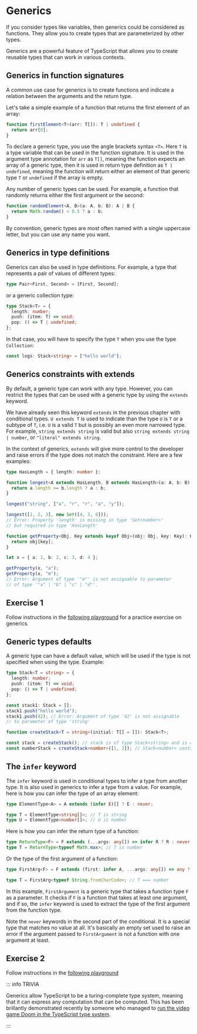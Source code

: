 # Generics

If you consider types like variables, then generics could be considered as functions. They allow you to create types that are parameterized by other types.

Generics are a powerful feature of TypeScript that allows you to create reusable types that can work in various contexts.

## Generics in function signatures

A common use case for generics is to create functions and indicate a relation between the arguments and the return type.

Let's take a simple example of a function that returns the first element of an array:

```typescript
function firstElement<T>(arr: T[]): T | undefined {
  return arr[0];
}
```

To declare a generic type, you use the angle brackets syntax `<T>`. Here `T` is a type variable that can be used in the function signature. It is used in the argument type annotation for `arr` as `T[]`, meaning the function expects an array of a generic type, then it is used in return type definition as `T | undefined`, meaning the function will return either an element of that generic type `T` or `undefined` if the array is empty.

Any number of generic types can be used. For example, a function that randomly returns either the first argument or the second:

```typescript
function randomElement<A, B>(a: A, b: B): A | B {
  return Math.random() < 0.5 ? a : b;
}
```

By convention, generic types are most often named with a single uppercase letter, but you can use any name you want.

## Generics in type definitions

Generics can also be used in type definitions. For example, a type that represents a pair of values of different types:

```typescript
type Pair<First, Second> = [First, Second];
```

or a generic collection type:

```typescript
type Stack<T> = {
  length: number;
  push: (item: T) => void;
  pop: () => T | undefined;
};
```

In that case, you will have to specify the type `T` when you use the type `Collection`:

```typescript
const logs: Stack<string> = ["hello world"];
```

## Generics constraints with extends

By default, a generic type can work with any type. However, you can restrict the types that can be used with a generic type by using the `extends` keyword.

We have already seen this keyword `extends` in the previous chapter with conditional types. `U extends T` is used to indicate than the type `U` is `T` or a subtype of `T`, i.e. `U` is a valid `T` but is possibly an even more narrowed type. For example, `string extends string` is valid but also `string extends string | number`, or `"literal" extends string`.

In the context of generics, `extends` will give more control to the developer and raise errors if the type does not match the constraint. Here are a few examples:

```typescript
type HasLength = { length: number };

function longest<A extends HasLength, B extends HasLength>(a: A, b: B): A | B {
  return a.length >= b.length ? a : b;
}

longest("string", ["a", "r", "r", "a", "y"]);

longest([1, 2, 3], new Set([4, 5, 6]));
// Error: Property 'length' is missing in type 'Set<number>'
// but required in type 'HasLength'
```

```typescript
function getProperty<Obj, Key extends keyof Obj>(obj: Obj, key: Key): Obj[key] {
  return obj[key];
}

let x = { a: 1, b: 2, c: 3, d: 4 };

getProperty(x, "a");
getProperty(x, "m");
// Error: Argument of type '"m"' is not assignable to parameter
// of type '"a" | "b" | "c" | "d"'.
```

## Exercise 1

Follow instructions in the [following playground](https://www.typescriptlang.org/play/?#code/PTAEEFQcwUwOxgJwJYGNQEUCuyBeoBlATwGcAXGAWwChqQJQBHHfZE0SgQwBMZQB7AGahOoEkmQx2Qplillk-OCQB0oAKKdUAC1nzFcUG1Cp+lAA79x3AcLLa+zfUoA0oOmE6H+5hUs4ANqABbGS2oOaIPlbIfsoicDb2fDAAHuYwqBQ2XiQA7kgqHphy5AbsqF6gZJwA1nzJoIL8iJThgogwDWlkbpRYAQrmAXw6-GgwbmSIcsCCgeJuMGSoRfQAKg6dzZ0J+UgVVQBGfOQocFAkbnBYlCeI0oigR-z8I7m09ACMagAiMIJkAhqg5qkQMuxwMoCk8vDZsM44GpiptHKU4hEopYSLFymJtIEggSAG4NUEkTiUBrgvicdiNXIwlyfMAAJjUAGEzMNlmTqRkEnB+DU4uwdiDjNg8CYAnSSLRULKSOwpfgAN7UUBavRlJQkABcoCwcFqQrycE12sZB0NxtN-HNtG1Jj10ywWRaAAonLrlABKUAa53O+xsFQ+0WgAC8OtFAG5LcGJaprQ9o6AANoAXQTzoAvk6rdCkAjfd70QY3KmA0Gky7lGEgbxUunQ6oI+UVE20gB5QTlxF+3N15DCT3dlsAPhjAAYa4m61q2ypUyQMxOs+nU8OkwX84WtTpMrUoftEAPfVXi4h54vOmQsIhDB2lCvr9GozHtwuCwvYGQADEgUCAhTE6T1bzrUwG1AOAjlLSMY2XF9lBUEYLnsHdg2g8hYKOLlEE6LJW20MMUNUQFBiQC8MSjSdkxUI9UBPa8aMrWMDDfM8-T9ND4CgTCF2de9H0MAADAASNU4IIoiyDzUAwCkuCEPKPMxKwgtfxwsJmGlGMEDyEo8E9DMF1rJMUMNAAiAB1AlG3pUEuCBZ54ABWJwnWGlQJQXwBFJJ4AClOGJThfOQXwAH5rOZRdImiHFRUNDNrN+Ig4EpNAwXMIEoFi0BrIIEVsrIcE8oK6yALpCgnjSTIsDiaysziutUxs4rOAUdAytyi5rJ-VqtQs4MrMKgBJQw8lInRQCIGBOCebyMgi-yCXYE54FATp3msCIsCOEJFSIGKhuDBLsVxPUUtZGcvlZNxbq+ABmR67oAFhaoSizPQ0ntZQbzO+rUxrsmbdBkRpmgCAIHTyox2FEMKQhsPJOCIap+FAXhFUW2kxGmeGwpQThDpgU7gcxRKruUFLKedayxJGMJMqpQ1ivOKB0wAcnAI6YG5sTYvp7VGeZ2DKRgQ0znhmNef5wXhcXBmxI5+HWb4OW+YmRWzudL7F3awqmeWCW2YJzmee11ABaFwHnRG51Qcm0BlpgVbejm-gsBMKo5WQKBDBuGGEhsY1eEBBAkixrwMeJ5BSZGZ4MYjzgBjCPJYm0b2wiwHELgttAWYGIImNqVQlbrC6YmSzM3UmJoFhgA22uvQ15gCcRAaBxdQfsrqEZBPhzEfbE+Eh0FueJcZuG5nK+Fct2PYp+KsRr8oUus9Ysd4IUKBEI5xDgG3wl6mBKu3oxEjQLr8cEY0sgMbH+CkOBubCESnxEUBkbkSqACFhTaGanrH6MIbKAPsANfMZ1Hbaj7g5Z+UhQBiX-qAHo8BuCQjEkYCwAQMYryrmvJKG9MzWUgPHRO487A0lAGghYWN1pD3nhASuytCoUMWgnMmp9aGQAYaAJhjQz50LYcrLeNJIShzoSIXYjQKRUhAZTI25Cf5cKobwgU9DO6MLpMwkR4BoHal-FmIctA9K4C4jCVSShyx4HDBWPUGYZwtUKp1bqOUKpmIsVYksji4B2MseRDMXxXH-W8SwXxiAbEBJ8cE1krixamw1tLQmBctYKyFhE+xqYYmBIcYiNcz1XEd3ENkyxuT-H5OCZ9Nw1lIHAPKVEvJcT-FrgAKyJM4STHhkNaHaJILopy-I+CGLMdQHCbwYBoX4FAfJ-4gKZQCKBFoMAIJDkUmAAAbIpUAWygA) for a practice exercise on generics.

## Generic types defaults

A generic type can have a default value, which will be used if the type is not specified when using the type. Example:

```typescript
type Stack<T = string> = {
  length: number;
  push: (item: T) => void;
  pop: () => T | undefined;
};

const stack1: Stack = [];
stack1.push("hello world");
stack1.push(42); // Error: Argument of type '42' is not assignable
// to parameter of type 'string'

function createStack<T = string>(initial: T[] = []): Stack<T>;

const stack = createStack(); // stack is of type Stack<string> and is empty
const numberStack = createStack<number>([1, 2]); // Stack<number> containing [1, 2]
```

## The `infer` keyword

The `infer` keyword is used in conditional types to infer a type from another type. It is also used in generics to infer a type from a value. For example, here is how you can infer the type of an array element:

```typescript
type ElementType<A> = A extends (infer E)[] ? E : never;

type T = ElementType<string[]>; // T is string
type U = ElementType<number[]>; // U is number
```

Here is how you can infer the return type of a function:

```typescript
type ReturnType<F> = F extends (...args: any[]) => infer R ? R : never;
type T = ReturnType<typeof Math.max>; // T is number
```
Or the type of the first argument of a function:

```typescript
type FirstArg<F> = F extends (first: infer A, ...args: any[]) => any ? A : never;

type T = FirstArg<typeof String.fromCharCode>; // T === number
```

In this example, `FirstArgument` is a generic type that takes a function type `F` as a parameter. It checks if `F` is a function that takes at least one argument, and if so, the `infer` keyword is used to extract the type of the first argument from the function type.

Note the `never` keywords in the second part of the conditional. It is a special type that matches no value at all. It's basically an empty set used to raise an error if the argument passed to `FirstArgument` is not a function with one argument at least.

## Exercise 2

Follow instructions in the [following playground](https://www.typescriptlang.org/play/?#code/PQKgUAmg9grg5AJwKYAIC2BDAdhg5gSy1xQxQAd8AvS0gZwBcpkV6ALDekgGy6gHdaKAMYwGUNEgSDGw0YzRVUbJPgTkqNFH1ZIsKJgBNJhYvnpgAguuqkh2FOwBuqWkmcIMXFlDIUigqD0zADowABUdWTEJNTs9IVYoKFcWVmQlHz9cQQw0QOJlFAA2EkcMfC4MACMuVB96fEDaUJBgMDB6AE8yVDDMkxQAXhQ4KowhQLgUAB8RhKQkVynZuB7fSWWRtFE0pLRaTbgoLnxnA5mRwMasA4BuduBgFABhZA5UUi6elAAFDU-2JxkGRkK4sPQcnoMAgPJ1hIF6OUsAMkAAPcb0LhwgDM3l8JloHW6qD+NgeT1eSHeJBQMAaJy6LGJKD6+KIAHkAGakzRsDgoZBCFRnGk8z7M7AGFBgR4CpD0GAIG6pVAwZGBJnfYGg3QNIj6LB1Tkq8jJWj4GoZNnZfTGwoUMlfXr9Dnc-7tJ0oACynTFQxQAG04NtaLtxAcADRzHSLJBwKOrJDrBBwAC6909PtZWUEw2zJi5YoAPD6xQA+W4oWVonpCehIKUyKqoYM7BB7c4reaxw5rHop9oyp4AIQwrilGtIJwYtrxOajyAVSppnsw9ASA08Xnt-2kgOE9mb6AwRi0ZlYKpSjGthM9PzNFtqYsJRO+AEksABlRhCADW-vvWhzUtZ8iwDAAiMYJiwcCo3A7tXFglBwOOU5FiQlD1RucDUzLdpoJnB0aAARgALhQD9vygP9-Qgq4mgwhCkAw1CzhwsACM4IiMAAJnIyif3-YYIKYliTjYuCoMCdjOOsGhsX4r9BNoyDxmkuDRLgkMw32HCqyeIsAFpDJQUNYC4KUsCgTgjzKE4DEHWUvQwX8Pj0Cwygqaon13TUlH3RdFT0QpAOAnybEEPhz1KcpKktOcCXIMdxxIQQyGhXJ5UkQlZQiEl-lMxhmHYSEUEITlCDMFwYF8LFZyYkgsAncTFijWgoEvD5mE8PgME6HJPLi2pGqlMyYAslAj0KIxOQwcbODsmAkFfVAPNi7ykGffCmi4-4ABZyLWryQN84T4JjRCNIu5iroWRDUw4na5IwABWQ7Bo258VPo7DbtjDCpJg1N9JQIyTLGiarJs1A7PwBzZO4op3vWk6IrA8DtPbcMAbUoGyxUwGMMxjtGOumSnu4gB2ZHjvCmhaHRvtJFgzDrloPThOQzTWYYiNwKZhByZuXabAADhpobNt3dHueJ7G+cJvmfvZ3DaOQuXdL57mBb02UwdMxJxss6zJphzw4faIA)

::: info TRIVIA

Generics allow TypeScript to be a turing-complete type system, meaning that it can express any computation that can be computed. This has been brillantly demonstrated recently by someone who managed to [run the video game Doom in the TypeScript type system](https://www.youtube.com/watch?v=0mCsluv5FXA).

:::
